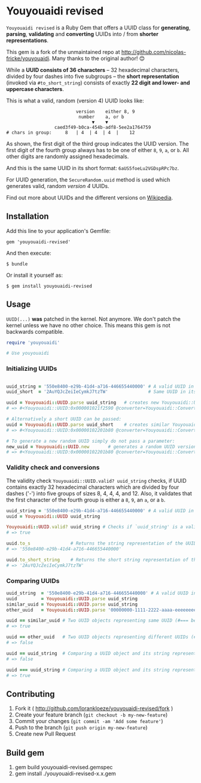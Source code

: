 # Youyouaidi revised

`Youyouaidi revised` is a Ruby Gem that offers a UUID class for **generating**, **parsing**, **validating** and **converting** UUIDs into / from **shorter representations**.

This gem is a fork of the unmaintained repo at http://github.com/nicolas-fricke/youyouaidi. Many thanks to the original author! 😊

While a **UUID consists of 36 characters** – 32 hexadecimal characters, divided by four dashes into five subgroups – the **short representation** (invoked via `#to_short_string`) consists of exactly **22 digit and lower- and uppercase characters**.

This is what a valid, random (version 4) UUID looks like:
```
                          version    either 8, 9
                           number    a, or b
                                ▼    ▼
                  caed3f49-b0ca-454b-adf8-5ee2a1764759
# chars in group:     8   | 4  | 4  | 4  |    12
```
As shown, the first digit of the third group indicates the UUID version.
The first digit of the fourth group always has to be one of either `8`, `9`, `a`, or `b`.
All other digits are randomly assigned hexadecimals.

And this is the same UUID in its short format: `6aUS5foeLu2VGDspRPc7bz`.

For UUID generation, the `SecureRandom.uuid` method is used which generates valid, random *version 4* UUIDs.

Find out more about UUIDs and the different versions on [Wikipedia](https://en.wikipedia.org/wiki/Uuid).

## Installation

Add this line to your application's Gemfile:

    gem 'youyouaidi-revised'

And then execute:

    $ bundle

Or install it yourself as:

    $ gem install youyouaidi-revised

## Usage

`UUID(...)` **was** patched in the kernel. Not anymore. We don't patch the kernel unless we have no other choice.
This means this gem is not backwards compatible.

```ruby
require 'youyouaidi'

# Use youyouaidi

```

### Initializing UUIDs

```ruby

uuid_string = '550e8400-e29b-41d4-a716-446655440000' # A valid UUID in string format, has exactly 32 hexadecimal characters in 5 groups
uuid_short  = '2AuYQJcZeiIeCymkJ7tzTW'               # Same UUID in its short format, has exactly 22 characters of [0-9a-zA-Z]

uuid = Youyouaidi::UUID.parse uuid_string   # creates new Youyouaidi::UUID object
# => #<Youyouaidi::UUID:0x000001021f2590 @converter=Youyouaidi::Converter, @uuid="550e8400-e29b-41d4-a716-446655440000">

# Alternatively a short UUID can be passed:
uuid = Youyouaidi::UUID.parse uuid_short    # creates similar Youyouaidi::UUID object
# => #<Youyouaidi::UUID:0x00000102201b80 @converter=Youyouaidi::Converter, @uuid="550e8400-e29b-41d4-a716-446655440000">

# To generate a new random UUID simply do not pass a parameter:
new_uuid = Youyouaidi::UUID.new       # generates a random UUID version 4 using the SecureRandom.uuid method
# => #<Youyouaidi::UUID:0x00000102201b80 @converter=Youyouaidi::Converter, @uuid="27f8bc29-be8e-4dc7-ab30-0295b2a5e902">
```


### Validity check and conversions

The validity check `Youyouaidi::UUID.valid? uuid_string` checks, if UUID contains exactly 32 hexadecimal characters which are divided by four dashes ('-') into five groups of sizes 8, 4, 4, 4, and 12.
Also, it validates that the first character of the fourth group is either a `8`, `9`, an `a`, or a `b`.

```ruby
uuid_string = '550e8400-e29b-41d4-a716-446655440000' # A valid UUID in string format
uuid = Youyouaidi::UUID uuid_string

Youyouaidi::UUID.valid? uuid_string # Checks if `uuid_string' is a valid UUID, same as Youyouaidi::UUID.valid? uuid_string
# => true

uuid.to_s               # Returns the string representation of the UUID object
# => '550e8400-e29b-41d4-a716-446655440000'

uuid.to_short_string    # Returns the short string representation of the UUID object, #to_param is an alias for this method
# => '2AuYQJcZeiIeCymkJ7tzTW'
```


### Comparing UUIDs

```ruby
uuid_string  = '550e8400-e29b-41d4-a716-446655440000' # A valid UUID in string format
uuid         = Youyouaidi::UUID.parse uuid_string
similar_uuid = Youyouaidi::UUID.parse uuid_string
other_uuid   = Youyouaidi::UUID.parse '00000000-1111-2222-aaaa-eeeeeeeeeeee'

uuid == similar_uuid # Two UUID objects representing same UUID (#=== behaves similar for this)
# => true

uuid == other_uuid   # Two UUID objects representing different UUIDs (#=== behaves similar for this)
# => false

uuid == uuid_string  # Comparing a UUID object and its string representation with `=='
# => false

uuid === uuid_string # Comparing a UUID object and its string representation with `===' (case insensetive)
# => true
```

## Contributing

1. Fork it ( http://github.com/lorankloeze/youyouaidi-revised/fork )
2. Create your feature branch (`git checkout -b my-new-feature`)
3. Commit your changes (`git commit -am 'Add some feature'`)
4. Push to the branch (`git push origin my-new-feature`)
5. Create new Pull Request


## Build gem
1. gem build youyouaidi-revised.gemspec
2. gem install ./youyouaidi-revised-x.x.gem
